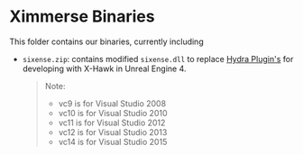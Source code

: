 Ximmerse Binaries
============

This folder contains our binaries, currently including

- `sixense.zip`: contains modified `sixense.dll` to replace [Hydra Plugin's](https://github.com/getnamo/hydra-ue4) for developing with X-Hawk in Unreal Engine 4.

	> Note:
	> - vc9 is for Visual Studio 2008
	> - vc10 is for Visual Studio 2010
	> - vc11 is for Visual Studio 2012
	> - vc12 is for Visual Studio 2013
	> - vc14 is for Visual Studio 2015

